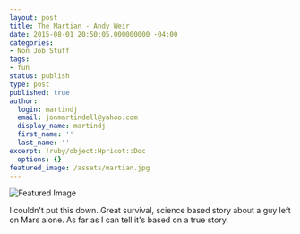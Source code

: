 ```yaml
---
layout: post
title: The Martian - Andy Weir
date: 2015-08-01 20:50:05.000000000 -04:00
categories:
- Non Job Stuff
tags:
- fun
status: publish
type: post
published: true
author:
  login: martindj
  email: jonmartindell@yahoo.com
  display_name: martindj
  first_name: ''
  last_name: ''
excerpt: !ruby/object:Hpricot::Doc
  options: {}
featured_image: /assets/martian.jpg
---
```

![Featured Image]({{page.featured_image}})

I couldn't put this down. Great survival, science based story about a guy left on Mars alone. As far as I can tell it's based on a true story.
